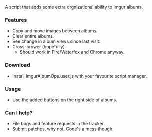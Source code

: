 A script that adds some extra orgnizational ability to Imgur albums.

### Features ###

* Copy and move images between albums.
* Clear entire albums.
* See change in album views since last visit.
* Cross-brower (hopefully)
    * Should work in Fire/Waterfox and Chrome anyway.

### Download ###

* Install ImgurAlbumOps.user.js with your favourite script manager.

### Usage ###

* Use the added buttons on the right side of albums.

### Can I help? ###

* File bugs and feature requests in the tracker.
* Submit patches, why not. Code's a mess though.
